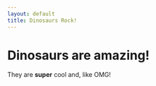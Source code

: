 ```yaml
---
layout: default
title: Dinosaurs Rock!
---
```

# Dinosaurs are amazing!

They are **super** cool and, like OMG!